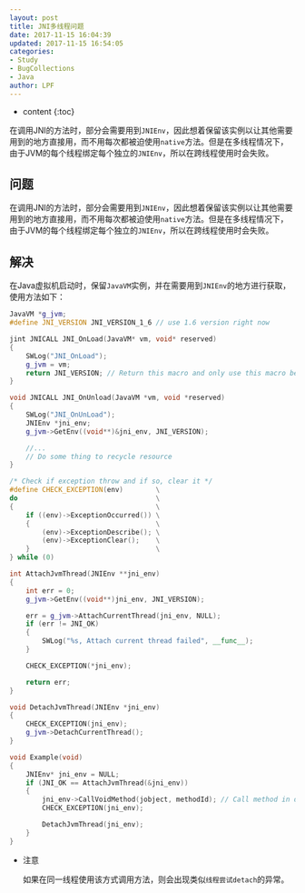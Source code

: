 ```yaml
---
layout: post
title: JNI多线程问题
date: 2017-11-15 16:04:39
updated: 2017-11-15 16:54:05
categories:
- Study
- BugCollections
- Java
author: LPF
---
```


* content
{:toc}

在调用JNI的方法时，部分会需要用到`JNIEnv`，因此想着保留该实例以让其他需要用到的地方直接用，而不用每次都被迫使用`native`方法。但是在多线程情况下，由于JVM的每个线程绑定每个独立的`JNIEnv`，所以在跨线程使用时会失败。






## 问题

在调用JNI的方法时，部分会需要用到`JNIEnv`，因此想着保留该实例以让其他需要用到的地方直接用，而不用每次都被迫使用`native`方法。但是在多线程情况下，由于JVM的每个线程绑定每个独立的`JNIEnv`，所以在跨线程使用时会失败。

## 解决

在Java虚拟机启动时，保留`JavaVM`实例，并在需要用到`JNIEnv`的地方进行获取，使用方法如下：

```cpp
JavaVM *g_jvm;
#define JNI_VERSION JNI_VERSION_1_6 // use 1.6 version right now

jint JNICALL JNI_OnLoad(JavaVM* vm, void* reserved)
{
	SWLog("JNI_OnLoad");
	g_jvm = vm;
	return JNI_VERSION; // Return this macro and only use this macro below
}

void JNICALL JNI_OnUnload(JavaVM *vm, void *reserved)
{
	SWLog("JNI_OnUnLoad");
	JNIEnv *jni_env;
	g_jvm->GetEnv((void**)&jni_env, JNI_VERSION);

	//...
	// Do some thing to recycle resource
}

/* Check if exception throw and if so, clear it */
#define CHECK_EXCEPTION(env)		\
do									\
{									\
	if ((env)->ExceptionOccurred())	\
	{								\
		(env)->ExceptionDescribe();	\
		(env)->ExceptionClear();	\
	}								\
} while (0)

int AttachJvmThread(JNIEnv **jni_env)
{
	int err = 0;
	g_jvm->GetEnv((void**)jni_env, JNI_VERSION);

	err = g_jvm->AttachCurrentThread(jni_env, NULL);
	if (err != JNI_OK)
	{
		SWLog("%s, Attach current thread failed", __func__);
	}

	CHECK_EXCEPTION(*jni_env);

	return err;
}

void DetachJvmThread(JNIEnv *jni_env)
{
	CHECK_EXCEPTION(jni_env);
	g_jvm->DetachCurrentThread();
}

void Example(void)
{
	JNIEnv* jni_env = NULL;
	if (JNI_OK == AttachJvmThread(&jni_env))
	{
		jni_env->CallVoidMethod(jobject, methodId); // Call method in different thread
		CHECK_EXCEPTION(jni_env);

		DetachJvmThread(jni_env);
	}
}

```

- 注意

    如果在同一线程使用该方式调用方法，则会出现类似`线程尝试detach`的异常。